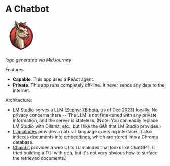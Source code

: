 # A Chatbot

<img width="100" alt="logo" src="public/logo_light.png">

_logo generated via MidJourney_

Features:

- **Capable**. This app uses a ReAct agent.
- **Private**. This app runs completely off-line. It never sends any data to the internet.

Architecture:

- [LM Studio](https://lmstudio.ai/) serves a LLM ([Zephyr 7B beta](https://huggingface.co/HuggingFaceH4/zephyr-7b-beta), as of Dec 2023) locally. No privacy concerns there -- The LLM is not fine-tuned with any private information, and the server is stateless. (Note: You can easily replace LM Studio with Ollama, etc., but I like the GUI that LM Studio provides.)
- [LlamaIndex](https://www.llamaindex.ai/) provides a natural-language querying interface. It also indexes documents into [embeddings](https://developers.google.com/machine-learning/crash-course/embeddings/video-lecture), which are stored into a [Chroma](https://www.trychroma.com/) database.
- [ChainLit](https://chainlit.io/) provides a web UI to LlamaIndex that looks like ChatGPT. (I tried building a TUI with [rich](https://github.com/Textualize/rich), but it's not very obvious how to surface the retrieved documents.)
